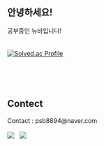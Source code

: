 <h2> 안녕하세요! </h2>

<span> 공부중인 뉴비입니다! </span> <br>
<span>  </span> <br><br>
[![Solved.ac Profile](http://mazassumnida.wtf/api/v2/generate_badge?boj=blackberry)](https://solved.ac/blackberry/)

 <br><br><br>
<h2> Contect</h2>
<span> Contact : psb8894@naver.com </span><br><br>
<a href="아직 미완성..." target="_blank"><img src="https://img.shields.io/badge/Tistory-000000?style=flat&logo=Tistory&logoColor=white"/></a> &nbsp;
<a href="https://www.instagram.com/se_._b/" target="_blank"><img src="https://img.shields.io/badge/Instagram-E4405F?style=flat&logo=Instagram&logoColor=white"/></a><br>

